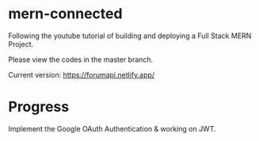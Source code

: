 # mern-connected

Following the youtube tutorial of building and deploying a Full Stack MERN Project.

Please view the codes in the master branch.

Current version: https://forumapi.netlify.app/

# Progress
Implement the Google OAuth Authentication & working on JWT.
